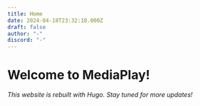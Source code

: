 ```yaml
---
title: Home
date: 2024-04-18T23:32:18.000Z
draft: false
author: "-"
discord: "-"
---
```


# Welcome to MediaPlay!

*This website is rebuilt with Hugo. Stay tuned for more updates!*
